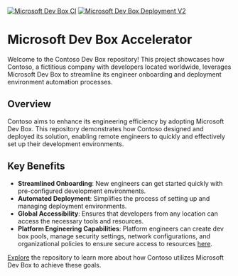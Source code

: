[![Microsoft Dev Box CI](https://github.com/Evilazaro/DevExp-DevBox/actions/workflows/devbox-ci.yml/badge.svg)](https://github.com/Evilazaro/DevExp-DevBox/actions/workflows/devbox-ci.yml)  [![Microsoft Dev Box Deployment V2](https://github.com/Evilazaro/DevExp-DevBox/actions/workflows/azure-dev.yml/badge.svg)](https://github.com/Evilazaro/DevExp-DevBox/actions/workflows/azure-dev.yml)

# Microsoft Dev Box Accelerator

Welcome to the Contoso Dev Box repository! This project showcases how Contoso, a fictitious company with developers located worldwide, leverages Microsoft Dev Box to streamline its engineer onboarding and deployment environment automation processes.

## Overview

Contoso aims to enhance its engineering efficiency by adopting Microsoft Dev Box. This repository demonstrates how Contoso designed and deployed its solution, enabling remote engineers to quickly and effectively set up their development environments.

## Key Benefits

- **Streamlined Onboarding**: New engineers can get started quickly with pre-configured development environments.
- **Automated Deployment**: Simplifies the process of setting up and managing deployment environments.
- **Global Accessibility**: Ensures that developers from any location can access the necessary tools and resources.
- **Platform Engineering Capabilities**: Platform engineers can create dev box pools, manage security settings, network configurations, and organizational policies to ensure secure access to resources [here](https://learn.microsoft.com/en-us/azure/dev-box/overview-what-is-microsoft-dev-box).

[Explore](https://evilazaro.github.io/DevExp-DevBox/) the repository to learn more about how Contoso utilizes Microsoft Dev Box to achieve these goals. 
